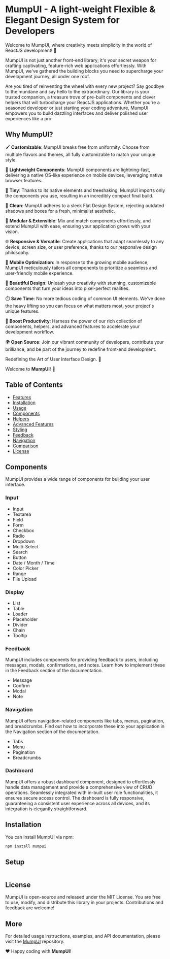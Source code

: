# MumpUI - A light-weight Flexible & Elegant Design System for Developers

Welcome to MumpUI, where creativity meets simplicity in the world of ReactJS development! 🌟

MumpUI is not just another front-end library; it's your secret weapon for crafting captivating, feature-rich web applications effortlessly. With MumpUI, we've gathered the building blocks you need to supercharge your development journey, all under one roof.

Are you tired of reinventing the wheel with every new project? Say goodbye to the mundane and say hello to the extraordinary. Our library is your trusted companion, a treasure trove of pre-built components and clever helpers that will turbocharge your ReactJS applications. Whether you're a seasoned developer or just starting your coding adventure, MumpUI empowers you to build dazzling interfaces and deliver polished user experiences like a pro.

## Why MumpUI?

🖌️ **Customizable**: MumpUI breaks free from uniformity. Choose from multiple flavors and themes, all fully customizable to match your unique style.

🍃 **Lightweight Components**: MumpUI components are lightning-fast, delivering a native OS-like experience on mobile devices, leveraging native browser features.

🌱 **Tiny**: Thanks to its native elements and treeshaking, MumpUI imports only the components you use, resulting in an incredibly compact final build.

🧼 **Clean**: MumpUI adheres to a sleek Flat Design System, rejecting outdated shadows and boxes for a fresh, minimalist aesthetic.

🧩 **Modular & Extensible**: Mix and match components effortlessly, and extend MumpUI with ease, ensuring your application grows with your vision.

🌐 **Responsive & Versatile**: Create applications that adapt seamlessly to any device, screen size, or user preference, thanks to our responsive design philosophy.

📱 **Mobile Optimization**: In response to the growing mobile audience, MumpUI meticulously tailors all components to prioritize a seamless and user-friendly mobile experience.

🎨 **Beautiful Design**: Unleash your creativity with stunning, customizable components that turn your ideas into pixel-perfect realities.

⏱️ **Save Time**: No more tedious coding of common UI elements. We've done the heavy lifting so you can focus on what matters most, your project's unique features.

🚀 **Boost Productivity**: Harness the power of our rich collection of components, helpers, and advanced features to accelerate your development workflow.

🌍 **Open Source**: Join our vibrant community of developers, contribute your brilliance, and be part of the journey to redefine front-end development.

Redefining the Art of User Interface Design. 🚀

Welcome to **MumpUI**! 🌟

## Table of Contents

- [Features](#features)
- [Installation](#installation)
- [Usage](#usage)
- [Components](#components)
- [Helpers](#helpers)
- [Advanced Features](#advanced-features)
- [Styling](#styling)
- [Feedback](#feedback)
- [Navigation](#navigation)
- [Comparison](#navigation)
- [License](#license)

## Components

MumpUI provides a wide range of components for building your user interface.

### Input

- Input
- Textarea
- Field
- Form
- Checkbox
- Radio
- Dropdown
- Multi-Select
- Search
- Button
- Date / Month / Time
- Color Picker
- Range
- File Upload

### Display

- List
- Table
- Loader
- Placeholder
- Divider
- Chain
- Tooltip

### Feedback

MumpUI includes components for providing feedback to users, including messages, modals, confirmations, and notes. Learn how to implement these in the Feedback section of the documentation.

- Message
- Confirm
- Modal
- Note

### Navigation

MumpUI offers navigation-related components like tabs, menus, pagination, and breadcrumbs. Find out how to incorporate these into your application in the Navigation section of the documentation.

- Tabs
- Menu
- Pagination
- Breadcrumbs

### Dashboard

MumpUI offers a robust dashboard component, designed to effortlessly handle data management and provide a comprehensive view of CRUD operations. Seamlessly integrated with in-built user role functionalities, it ensures secure access control. The dashboard is fully responsive, guaranteeing a consistent user experience across all devices, and its integration is elegantly straightforward.

## Installation

You can install MumpUI via npm:

```bash
npm install mumpui
```

## Setup

```js
```

## License

MumpUI is open-source and released under the MIT License. You are free to use, modify, and distribute this library in your projects. Contributions and feedback are welcome!

## More

For detailed usage instructions, examples, and API documentation, please visit the [MumpUI](https://github.com/neilveil/mumpui) repository.

❤️ Happy coding with **MumpUI**!
